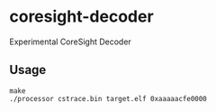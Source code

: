 # coresight-decoder
Experimental CoreSight Decoder

## Usage
```
make
./processor cstrace.bin target.elf 0xaaaaacfe0000
```
